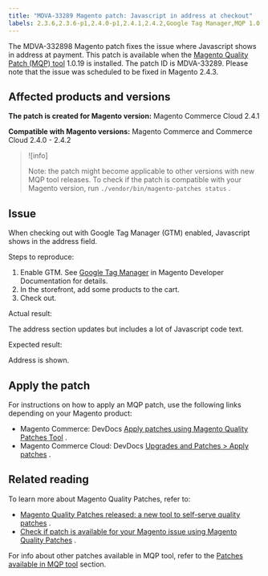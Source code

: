 ```yaml
---
title: "MDVA-33289 Magento patch: Javascript in address at checkout"
labels: 2.3.6,2.3.6-p1,2.4.0-p1,2.4.1,2.4.2,Google Tag Manager,MQP 1.0.19,Magento Commerce,Magento Commerce Cloud,Magento Quality Patches,address,checkout,error,javascript,support tools
---
```


The MDVA-332898 Magento patch fixes the issue where Javascript shows in address at payment. This patch is available when the [Magento Quality Patch (MQP) tool](https://support.magento.com/hc/en-us/articles/360047139492) 1.0.19 is installed. The patch ID is MDVA-33289. Please note that the issue was scheduled to be fixed in Magento 2.4.3.

## Affected products and versions

 **The patch is created for Magento version:** Magento Commerce Cloud 2.4.1

 **Compatible with Magento versions:** Magento Commerce and Commerce Cloud 2.4.0 - 2.4.2

>![info]
>
>Note: the patch might become applicable to other versions with new MQP tool releases. To check if the patch is compatible with your Magento version, run `./vendor/bin/magento-patches status` .

## Issue

When checking out with Google Tag Manager (GTM) enabled, Javascript shows in the address field.

 <span class="wysiwyg-underline">Steps to reproduce:</span> 

1. Enable GTM. See [Google Tag Manager](https://docs.magento.com/user-guide/marketing/google-tag-manager.html) in Magento Developer Documentation for details.
1. In the storefront, add some products to the cart.
1. Check out.

 <span class="wysiwyg-underline">Actual result:</span> 

The address section updates but includes a lot of Javascript code text.

 <span class="wysiwyg-underline">Expected result:</span> 

Address is shown.

## Apply the patch

For instructions on how to apply an MQP patch, use the following links depending on your Magento product:

* Magento Commerce: DevDocs [Apply patches using Magento Quality Patches Tool](https://devdocs.magento.com/guides/v2.4/comp-mgr/patching/mqp.html) .
* Magento Commerce Cloud: DevDocs [Upgrades and Patches > Apply patches](https://devdocs.magento.com/cloud/project/project-patch.html) .

## Related reading

To learn more about Magento Quality Patches, refer to:

* [Magento Quality Patches released: a new tool to self-serve quality patches](https://support.magento.com/hc/en-us/articles/360047139492) .
* [Check if patch is available for your Magento issue using Magento Quality Patches](https://support.magento.com/hc/en-us/articles/360047125252) .

For info about other patches available in MQP tool, refer to the [Patches available in MQP tool](https://support.magento.com/hc/en-us/sections/360010506631-Patches-available-in-MQP-tool-) section.